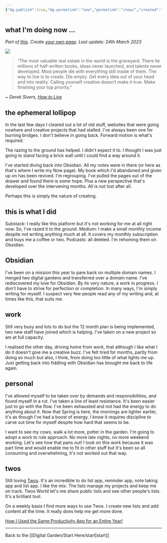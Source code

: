 ```yaml
---
{"dg-publish":true,"dg-permalink":"now","permalink":"/now/","created":"","updated":""}
---
```



## what I'm doing now ... 

*Part of [this](https://nownownow.com/about). Create [your own page](https://nownownow.com/about). Last update: 24th March 2023*

![](https://source.unsplash.com/KjnR2yEgit0/1900x1200)

> “The most valuable real estate in the world is the graveyard. There lie millions of half-written books, ideas never launched, and talents never developed. Most people die with everything still inside of them. The way to live is to create. Die empty. Get every idea out of your head and into reality. Calling yourself creative doesn’t make it true. Make finishing your top priority.”

~ *Derek Sivers, [How to Live](https://londonwriterssalon.us4.list-manage.com/track/click?u=8b047263967451488070a8ad0&id=b1c88d16a9&e=bc5cbc9b90)*

## the ephemeral lollipop

In the last few days I cleared out a lot of old stuff, websites that were going nowhere and creative projects that had stalled. I've always been one for burning bridges. I don't believe in going back. Forward motion is what's required. 

The razing to the ground has helped. I didn't expect it to. I thought I was just going to stand facing a brick wall until I could find a way around it.

I've started diving back into Obsidian. All my notes were in there (or here as that's where I write my Now page). My book which I'd abandoned and given up on has been revived. I'm regrouping. I've pulled the pages out of the drawer and found there is some hope. Plus a new perspective that's developed over the intervening months. All is not lost after all.

Perhaps this is simply the nature of creating.

## this is what I did

Substack: I really like this platform but it's not working for me at all right now. So, I've razed it to the ground.
Medium: I make a small monthly income despite not writing anything much at all. It covers my monthly subscription and buys me a coffee or two.
Podcasts: all deleted. I'm rehoming them on Obsidian.

## Obsidian

I've been on a mission this year to pare back on multiple domain names. I merged two digital gardens and transferred over a domain name. I've rediscovered my love for Obsidian. By its very nature, a work in progress. I don't have to strive for perfection or completion. In many ways, I'm simply writing for myself. I suspect very few people read any of my writing and, at times like this, that suits me. 

## work

Still very busy and lots to do but the 12 month plan is being implemented, two new staff have joined which is helping. I've taken on a new project so am at full capacity.

I realised the other day, driving home from work, that although I like what I do it doesn't give me a creative buzz. I've felt tired for months, partly from doing so much but also, I think, from doing too little of what lights me up. Just getting back into fiddling with Obsidian has brought me back to life again.

## personal

I've allowed myself to be taken over by demands and responsibilities, and found myself in a rut. I've taken a line of least resistance. It's been easier just to go with the flow. I've been exhausted and not had the energy to do anything about it. Now that Spring is here, the mornings are lighter earlier, it's as though I've had a boost of energy. I know it requires discipline to carve out time for myself despite how hard that seems to be. 

I want to see my cows, walk a lot more, potter in the garden. I'm going to adopt a work to rule approach. No more late nights, no more weekend working. Let's see how that pans out! I took on this work because it was part time and would enable me to fit in other stuff but it's been so all consuming and overwhelming, it's not worked out that way. 

## twos

Still loving [Twos](https://www.TwosApp.com?code=nicola). It's an incredible to do list app, reminder app, note taking app and list app. I like the mix. The lists manage my projects and keep me on track. Twos World let's me share public lists and see other people's lists. It's a brilliant tool. 

On a weekly basis I find more ways to use Twos. I create new lists and add content all the time. It really does help me get more done.

[How I Used the Same Productivity App for an Entire Year!](https://medium.com/talkingtech/how-i-used-the-same-productivity-app-for-an-entire-year-41924d15028c?sk=f2ac98f5fa8523b142f915a6e1ce2af6)

---

Back to the [[Digital Garden/Start Here/start\|start]]
